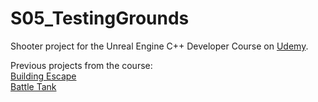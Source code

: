 # S05_TestingGrounds

Shooter project for the Unreal Engine C++ Developer Course on [Udemy](https://www.udemy.com/unrealcourse/).

Previous projects from the course:  
[Building Escape](https://github.com/JSHC/03_BuildingEscape)  
[Battle Tank](https://github.com/JSHC/04_BattleTank)
